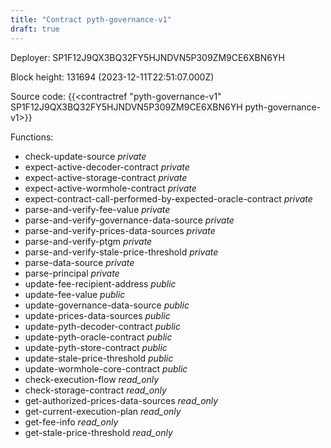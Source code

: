 ```yaml
---
title: "Contract pyth-governance-v1"
draft: true
---
```

Deployer: SP1F12J9QX3BQ32FY5HJNDVN5P309ZM9CE6XBN6YH


 



Block height: 131694 (2023-12-11T22:51:07.000Z)

Source code: {{<contractref "pyth-governance-v1" SP1F12J9QX3BQ32FY5HJNDVN5P309ZM9CE6XBN6YH pyth-governance-v1>}}

Functions:

* check-update-source _private_
* expect-active-decoder-contract _private_
* expect-active-storage-contract _private_
* expect-active-wormhole-contract _private_
* expect-contract-call-performed-by-expected-oracle-contract _private_
* parse-and-verify-fee-value _private_
* parse-and-verify-governance-data-source _private_
* parse-and-verify-prices-data-sources _private_
* parse-and-verify-ptgm _private_
* parse-and-verify-stale-price-threshold _private_
* parse-data-source _private_
* parse-principal _private_
* update-fee-recipient-address _public_
* update-fee-value _public_
* update-governance-data-source _public_
* update-prices-data-sources _public_
* update-pyth-decoder-contract _public_
* update-pyth-oracle-contract _public_
* update-pyth-store-contract _public_
* update-stale-price-threshold _public_
* update-wormhole-core-contract _public_
* check-execution-flow _read_only_
* check-storage-contract _read_only_
* get-authorized-prices-data-sources _read_only_
* get-current-execution-plan _read_only_
* get-fee-info _read_only_
* get-stale-price-threshold _read_only_
